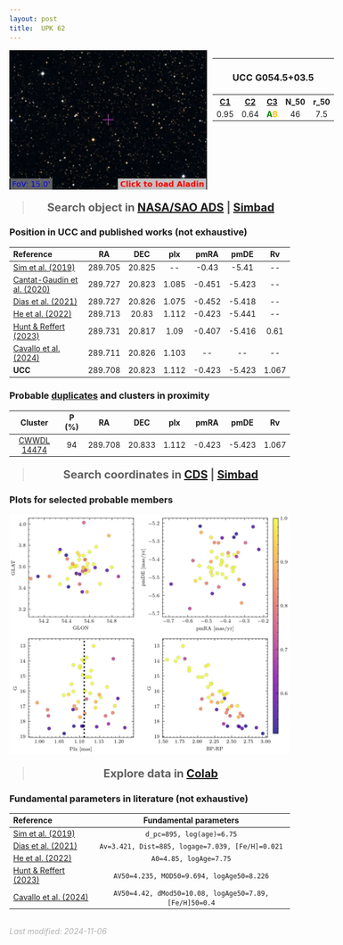 ```yaml
---
layout: post
title:  UPK 62
---
```

<div style="display: flex; justify-content: space-between; width:720px;height:250px">
<div style="text-align: center;">
<!-- WEBP image -->
<img id="myImage" src="https://raw.githubusercontent.com/ucc23/Q1P/main/plots/upk62_aladin.webp" alt="Clickable Image" style="width:355px;height:250px; cursor: pointer;">

<!-- Div to contain Aladin Lite viewer -->
<div id="aladin-lite-div" style="width:355px;height:250px;display:none;"></div>

<!-- Aladin Lite script (will be loaded after the image is clicked) -->
<script type="text/javascript">
// Function to load Aladin Lite after image click and hide the image
function loadAladinLiteAndHideImage() {
    // Dynamically load the Aladin Lite script
    let aladinScript = document.createElement('script');
    aladinScript.src = "https://aladin.cds.unistra.fr/AladinLite/api/v3/latest/aladin.js";
    aladinScript.charset = "utf-8";
    aladinScript.onload = function () {
        A.init.then(() => {
            let aladin = A.aladin('#aladin-lite-div', {survey:"P/DSS2/color", fov:0.25, target: "289.708 20.823"});
            // Remove the image
            document.getElementById('myImage').remove();
            // Hide the image
            //document.getElementById('myImage').style.visibility = "hidden";
            // Show the Aladin Lite viewer
            document.getElementById('aladin-lite-div').style.display = 'block';
        });
     };
    document.head.appendChild(aladinScript);
}
// Event listener for image click
document.getElementById('myImage').addEventListener('click', loadAladinLiteAndHideImage);
</script>
</div>
<!-- Left block -->

<table style="text-align: center; width:355px;height:250px;">
  <!-- Row 1 (title) -->
  <tr>
    <td colspan="5"><h3>UCC G054.5+03.5</h3></td>
  </tr>
  <!-- Row 2 -->
  <tr>
    <th><a href="https://ucc.ar/faq#what-are-the-c1-c2-and-c3-parameters" title="Photometric class">C1</a></th>
    <th><a href="https://ucc.ar/faq#what-are-the-c1-c2-and-c3-parameters" title="Density class">C2</a></th>
    <th><a href="https://ucc.ar/faq#what-are-the-c1-c2-and-c3-parameters" title="Combined class">C3</a></th>
    <th><div title="Stars with membership probability >50%">N_50</div></th>
    <th><div title="Radius that contains half the members [arcmin]">r_50</div></th>
  </tr>
  <!-- Row 3 -->
  <tr>
    <td>0.95</td>
    <td>0.64</td>
    <td><span style="color: green; font-weight: bold;">A</span><span style="color: #FFC300; font-weight: bold;">B</span></td>
    <td>46</td>
    <td>7.5</td>
  </tr>
</table>
</div>

> <p style="text-align:center; font-weight: bold; font-size:20px">Search object in <a href="https://ui.adsabs.harvard.edu/search/q=%20collection%3Aastronomy%20body%3A%22UPK%2062%22&sort=date%20desc%2C%20bibcode%20desc&p_=0" target="_blank">NASA/SAO ADS</a> | <a href="https://simbad.cds.unistra.fr/simbad/sim-id-refs?Ident=upk62" target="_blank">Simbad</a></p>


### Position in UCC and published works (not exhaustive)

| Reference    | RA    | DEC   | plx  | pmRA  | pmDE   |  Rv  |
| :---         | :---: | :---: | :---: | :---: | :---: | :---: |
|[Sim et al. (2019)](https://ui.adsabs.harvard.edu/abs/2019JKAS...52..145S) | 289.705 | 20.825 | -- | -0.43 | -5.41 | -- |
|[Cantat-Gaudin et al. (2020)](https://ui.adsabs.harvard.edu/abs/2020A%26A...640A...1C) | 289.727 | 20.823 | 1.085 | -0.451 | -5.423 | -- |
|[Dias et al. (2021)](https://ui.adsabs.harvard.edu/abs/2021MNRAS.504..356D) | 289.727 | 20.826 | 1.075 | -0.452 | -5.418 | -- |
|[He et al. (2022)](https://ui.adsabs.harvard.edu/abs/2022ApJS..262....7H) | 289.713 | 20.83 | 1.112 | -0.423 | -5.441 | -- |
|[Hunt & Reffert (2023)](https://ui.adsabs.harvard.edu/abs/2023A%26A...673A.114H) | 289.731 | 20.817 | 1.09 | -0.407 | -5.416 | 0.61 |
|[Cavallo et al. (2024)](https://ui.adsabs.harvard.edu/abs/2024AJ....167...12C) | 289.711 | 20.826 | 1.103 | -- | -- | -- |
| **UCC** |289.708 | 20.823 | 1.112 | -0.423 | -5.423 | 1.067 |


### Probable <a href="https://ucc.ar/faq#probable-duplicates" title="See FAQ for definition of proximity">duplicates</a> and clusters in proximity

| Cluster | P (%) | RA    | DEC   | plx   | pmRA  | pmDE  | Rv    |
| :---:   | :---: | :---: | :---: | :---: | :---: | :---: | :---: |
|[CWWDL 14474](/_clusters/cwwdl14474/)| 94 | 289.708 | 20.833 | 1.112 | -0.423 | -5.423 | 1.067 |

> <p style="text-align:center; font-weight: bold; font-size:20px">Search coordinates in <a href="https://cdsportal.u-strasbg.fr/?target=289.708,+20.823" target="_blank">CDS</a> | <a href="https://simbad.cds.unistra.fr/mobile/object_list.html?coord=289.708%2020.823&output=json&radius=5&userEntry=upk62" target="_blank">Simbad</a></p>

### Plots for selected probable members

![CLUSTER](https://raw.githubusercontent.com/ucc23/Q1P/main/plots/upk62.webp)


> <p style="text-align:center; font-weight: bold; font-size:20px">Explore data in <a href="https://colab.research.google.com/github/UCC23/Q1P/blob/master/notebooks/upk62.ipynb" target="_blank">Colab</a></p>


### Fundamental parameters in literature (not exhaustive)

| Reference |  Fundamental parameters |
| :---         |     :---:      |
| [Sim et al. (2019)](https://ui.adsabs.harvard.edu/abs/2019JKAS...52..145S) | `d_pc=895, log(age)=6.75` |
| [Dias et al. (2021)](https://ui.adsabs.harvard.edu/abs/2021MNRAS.504..356D) | `Av=3.421, Dist=885, logage=7.039, [Fe/H]=0.021` |
| [He et al. (2022)](https://ui.adsabs.harvard.edu/abs/2022ApJS..262....7H) | `A0=4.85, logAge=7.75` |
| [Hunt & Reffert (2023)](https://ui.adsabs.harvard.edu/abs/2023A%26A...673A.114H) | `AV50=4.235, MOD50=9.694, logAge50=8.226` |
| [Cavallo et al. (2024)](https://ui.adsabs.harvard.edu/abs/2024AJ....167...12C) | `AV50=4.42, dMod50=10.08, logAge50=7.89, [Fe/H]50=0.4` |

<br>
<font color="b3b1b1"><i>Last modified: 2024-11-06</i></font>
